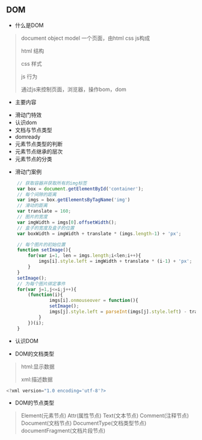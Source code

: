 ## DOM
+ 什么是DOM
> document object model
> 一个页面，由html css js构成
>
> html 结构
>
> css 样式
>
> js 行为
>
> 通过js来控制页面，浏览器，操作bom，dom
>

+ 主要内容
- 滑动门特效
- 认识dom
- 文档与节点类型
- domready
- 元素节点类型的判断
- 元素节点继承的层次
- 元素节点的分类

+ 滑动门案例
```js
	// 获取容器并获取所有的img标签
	var box = document.getElementById('container');
	// 每个间隙的距离
	var imgs = box.getElementsByTagName('img')
	// 滑动的距离
	var translate = 160;
	// 图片的宽度
	var imgWidth = imgs[0].offsetWidth();
	// 盒子的宽度及盒子的位置
	var boxWidth = imgWidth + translate * (imgs.length-1) + 'px';

	// 每个图片的初始位置
	function setImage(){
		for(var i=1, len = imgs.length;i<len;i++){
			imgs[i].style.left = imgWidth + translate * (i-1) + 'px';
		}
	}
	setImage();
	// 为每个图片绑定事件
	for(var j=1,j<=i;j++){
		(function(i){
				imgs[i].onmouseover = function(){
				setImage();
				imgs[j].style.left = parseInt(imgs[j].style.left) - translate + 'px';
			}
		})(i);
	}

```

+ 认识DOM
- DOM的文档类型
> html:显示数据
> 
> xml:描述数据
```js
<?xml version="1.0 encoding='utf-8'?>
```
- DOM的节点类型
> Element(元素节点) Attr(属性节点) Text(文本节点) Comment(注释节点) Document(文档节点) DocumentType(文档类型节点) documentFragment(文档片段节点)











